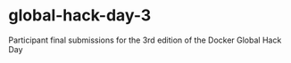 # global-hack-day-3
Participant final submissions for the 3rd edition of the Docker Global Hack Day
